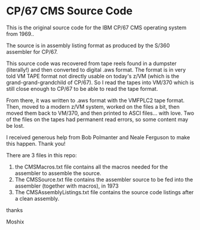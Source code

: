 CP/67 CMS Source Code
=====================

This is the original source code for the IBM CP/67 CMS operating system from 1969.. 

The source is in assembly listing format as produced by the S/360 assembler for CP/67. 

This source code was recovered from tape reels found in a dumpster (literally!) and then
converted to digital .aws format. The format is in very told VM TAPE format not directly
usable on today's z/VM (which is the grand-grand-grandchild of CP/67). So I read the tapes into
VM/370 which is still close enough to CP/67 to be able to read the tape format.

From there, it was written to .aws format with the VMFPLC2 tape format. Then, moved to 
a modern z/VM system, worked on the files a bit, then moved them back to VM/370, and then
printed to ASCI files... with love. Two of the files on the tapes had permanent read errors, so
some content may be lost. 
 
I received generous help from Bob Polmanter and Neale Ferguson to make this happen. Thank you!

There are 3 files in this repo: 

1. the CMSMacros.txt file contains all the macros needed for the assembler to assemble the source. 
2. The CMSSource.txt file contains the assembler source to be fed into the assembler (together with macros), in 1973
3. The CMSAssemblyListings.txt file contains the source code listings after a clean assembly. 

thanks

Moshix


